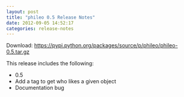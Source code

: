 ```yaml
---
layout: post
title: "phileo 0.5 Release Notes"
date: 2012-09-05 14:52:17
categories: release-notes
---
```


Download: <https://pypi.python.org/packages/source/p/phileo/phileo-0.5.tar.gz>

This release includes the following:

* 0.5
* Add a tag to get who likes a given object
* Documentation bug
